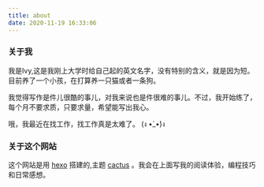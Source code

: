 ```yaml
---
title: about
date: 2020-11-19 16:33:06
---
```

### 关于我
我是Ivy,这是我刚上大学时给自己起的英文名字，没有特别的含义，就是因为短。目前养了一个小孩，在打算养一只猫或者一条狗。

我觉得写作是件儿很酷的事儿，对我来说也是件很难的事儿。不过，我开始练了，每个月不要求质，只要求量，希望能写出我心。

哦，我最近在找工作，找工作真是太难了。 (ง •̀_•́)ง

### 关于这个网站
这个网站是用 [hexo](https://hexo.io/zh-cn/) 搭建的,主题 [cactus](https://github.com/probberechts/hexo-theme-cactus) 。我会在上面写我的阅读体验，编程技巧和日常感想。


